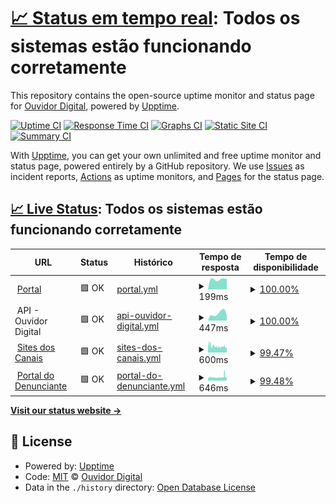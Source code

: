 # [📈 Status em tempo real](https://ouvidor-digital.github.io/status-page): <!--live status--> **Todos os sistemas estão funcionando corretamente**

This repository contains the open-source uptime monitor and status page for [Ouvidor Digital](https://ouvidordigital.com), powered by [Upptime](https://github.com/upptime/upptime).

[![Uptime CI](https://github.com/ouvidor-digital/status-page/workflows/Uptime%20CI/badge.svg)](https://github.com/ouvidor-digital/status-page/actions?query=workflow%3A%22Uptime+CI%22)
[![Response Time CI](https://github.com/ouvidor-digital/status-page/workflows/Response%20Time%20CI/badge.svg)](https://github.com/ouvidor-digital/status-page/actions?query=workflow%3A%22Response+Time+CI%22)
[![Graphs CI](https://github.com/ouvidor-digital/status-page/workflows/Graphs%20CI/badge.svg)](https://github.com/ouvidor-digital/status-page/actions?query=workflow%3A%22Graphs+CI%22)
[![Static Site CI](https://github.com/ouvidor-digital/status-page/workflows/Static%20Site%20CI/badge.svg)](https://github.com/ouvidor-digital/status-page/actions?query=workflow%3A%22Static+Site+CI%22)
[![Summary CI](https://github.com/ouvidor-digital/status-page/workflows/Summary%20CI/badge.svg)](https://github.com/ouvidor-digital/status-page/actions?query=workflow%3A%22Summary+CI%22)

With [Upptime](https://upptime.js.org), you can get your own unlimited and free uptime monitor and status page, powered entirely by a GitHub repository. We use [Issues](https://github.com/ouvidor-digital/status-page/issues) as incident reports, [Actions](https://github.com/ouvidor-digital/status-page/actions) as uptime monitors, and [Pages](https://ouvidor-digital.github.io/status-page) for the status page.

## [📈 Live Status](https://demo.upptime.js.org): <!--live status--> **Todos os sistemas estão funcionando corretamente**

<!--start: status pages-->
<!-- This summary is generated by Upptime (https://github.com/upptime/upptime) -->
<!-- Do not edit this manually, your changes will be overwritten -->
<!-- prettier-ignore -->
| URL | Status | Histórico | Tempo de resposta | Tempo de disponibilidade |
| --- | ------ | ------- | ------------- | ------ |
| <img alt="" src="https://icons.duckduckgo.com/ip3/portal.ouvidordigital.com.br.ico" height="13"> [Portal](https://portal.ouvidordigital.com.br) | 🟩 OK | [portal.yml](https://github.com/ouvidor-digital/status-page/commits/HEAD/history/portal.yml) | <details><summary><img alt="Gráfico de tempo de resposta" src="./graphs/portal/response-time-week.png" height="20"> 199ms</summary><br><a href="https://status.ouvidor.digital/history/portal"><img alt="Tempo de resposta 216" src="https://img.shields.io/endpoint?url=https%3A%2F%2Fraw.githubusercontent.com%2Fouvidor-digital%2Fstatus-page%2FHEAD%2Fapi%2Fportal%2Fresponse-time.json"></a><br><a href="https://status.ouvidor.digital/history/portal"><img alt="Tempo de resposta em 24 horas 207" src="https://img.shields.io/endpoint?url=https%3A%2F%2Fraw.githubusercontent.com%2Fouvidor-digital%2Fstatus-page%2FHEAD%2Fapi%2Fportal%2Fresponse-time-day.json"></a><br><a href="https://status.ouvidor.digital/history/portal"><img alt="Tempo de resposta em 7 dias 199" src="https://img.shields.io/endpoint?url=https%3A%2F%2Fraw.githubusercontent.com%2Fouvidor-digital%2Fstatus-page%2FHEAD%2Fapi%2Fportal%2Fresponse-time-week.json"></a><br><a href="https://status.ouvidor.digital/history/portal"><img alt="Tempo de resposta em 30 dias 212" src="https://img.shields.io/endpoint?url=https%3A%2F%2Fraw.githubusercontent.com%2Fouvidor-digital%2Fstatus-page%2FHEAD%2Fapi%2Fportal%2Fresponse-time-month.json"></a><br><a href="https://status.ouvidor.digital/history/portal"><img alt="Tempo de resposta em 1 ano 226" src="https://img.shields.io/endpoint?url=https%3A%2F%2Fraw.githubusercontent.com%2Fouvidor-digital%2Fstatus-page%2FHEAD%2Fapi%2Fportal%2Fresponse-time-year.json"></a></details> | <details><summary><a href="https://status.ouvidor.digital/history/portal">100.00%</a></summary><a href="https://status.ouvidor.digital/history/portal"><img alt="Tempo de disponibilidade 100.00%" src="https://img.shields.io/endpoint?url=https%3A%2F%2Fraw.githubusercontent.com%2Fouvidor-digital%2Fstatus-page%2FHEAD%2Fapi%2Fportal%2Fuptime.json"></a><br><a href="https://status.ouvidor.digital/history/portal"><img alt="Disponibilidade em 24 horas 100.00%" src="https://img.shields.io/endpoint?url=https%3A%2F%2Fraw.githubusercontent.com%2Fouvidor-digital%2Fstatus-page%2FHEAD%2Fapi%2Fportal%2Fuptime-day.json"></a><br><a href="https://status.ouvidor.digital/history/portal"><img alt="Disponibilidade em 7 dias 100.00%" src="https://img.shields.io/endpoint?url=https%3A%2F%2Fraw.githubusercontent.com%2Fouvidor-digital%2Fstatus-page%2FHEAD%2Fapi%2Fportal%2Fuptime-week.json"></a><br><a href="https://status.ouvidor.digital/history/portal"><img alt="Disponibilidade em 30 dias 100.00%" src="https://img.shields.io/endpoint?url=https%3A%2F%2Fraw.githubusercontent.com%2Fouvidor-digital%2Fstatus-page%2FHEAD%2Fapi%2Fportal%2Fuptime-month.json"></a><br><a href="https://status.ouvidor.digital/history/portal"><img alt="Disponibilidade em 1 ano 100.00%" src="https://img.shields.io/endpoint?url=https%3A%2F%2Fraw.githubusercontent.com%2Fouvidor-digital%2Fstatus-page%2FHEAD%2Fapi%2Fportal%2Fuptime-year.json"></a></details>
| <img alt="" src="https://icons.duckduckgo.com/ip3/null.ico" height="13"> API - Ouvidor Digital | 🟩 OK | [api-ouvidor-digital.yml](https://github.com/ouvidor-digital/status-page/commits/HEAD/history/api-ouvidor-digital.yml) | <details><summary><img alt="Gráfico de tempo de resposta" src="./graphs/api-ouvidor-digital/response-time-week.png" height="20"> 447ms</summary><br><a href="https://status.ouvidor.digital/history/api-ouvidor-digital"><img alt="Tempo de resposta 303" src="https://img.shields.io/endpoint?url=https%3A%2F%2Fraw.githubusercontent.com%2Fouvidor-digital%2Fstatus-page%2FHEAD%2Fapi%2Fapi-ouvidor-digital%2Fresponse-time.json"></a><br><a href="https://status.ouvidor.digital/history/api-ouvidor-digital"><img alt="Tempo de resposta em 24 horas 323" src="https://img.shields.io/endpoint?url=https%3A%2F%2Fraw.githubusercontent.com%2Fouvidor-digital%2Fstatus-page%2FHEAD%2Fapi%2Fapi-ouvidor-digital%2Fresponse-time-day.json"></a><br><a href="https://status.ouvidor.digital/history/api-ouvidor-digital"><img alt="Tempo de resposta em 7 dias 447" src="https://img.shields.io/endpoint?url=https%3A%2F%2Fraw.githubusercontent.com%2Fouvidor-digital%2Fstatus-page%2FHEAD%2Fapi%2Fapi-ouvidor-digital%2Fresponse-time-week.json"></a><br><a href="https://status.ouvidor.digital/history/api-ouvidor-digital"><img alt="Tempo de resposta em 30 dias 457" src="https://img.shields.io/endpoint?url=https%3A%2F%2Fraw.githubusercontent.com%2Fouvidor-digital%2Fstatus-page%2FHEAD%2Fapi%2Fapi-ouvidor-digital%2Fresponse-time-month.json"></a><br><a href="https://status.ouvidor.digital/history/api-ouvidor-digital"><img alt="Tempo de resposta em 1 ano 307" src="https://img.shields.io/endpoint?url=https%3A%2F%2Fraw.githubusercontent.com%2Fouvidor-digital%2Fstatus-page%2FHEAD%2Fapi%2Fapi-ouvidor-digital%2Fresponse-time-year.json"></a></details> | <details><summary><a href="https://status.ouvidor.digital/history/api-ouvidor-digital">100.00%</a></summary><a href="https://status.ouvidor.digital/history/api-ouvidor-digital"><img alt="Tempo de disponibilidade 99.95%" src="https://img.shields.io/endpoint?url=https%3A%2F%2Fraw.githubusercontent.com%2Fouvidor-digital%2Fstatus-page%2FHEAD%2Fapi%2Fapi-ouvidor-digital%2Fuptime.json"></a><br><a href="https://status.ouvidor.digital/history/api-ouvidor-digital"><img alt="Disponibilidade em 24 horas 100.00%" src="https://img.shields.io/endpoint?url=https%3A%2F%2Fraw.githubusercontent.com%2Fouvidor-digital%2Fstatus-page%2FHEAD%2Fapi%2Fapi-ouvidor-digital%2Fuptime-day.json"></a><br><a href="https://status.ouvidor.digital/history/api-ouvidor-digital"><img alt="Disponibilidade em 7 dias 100.00%" src="https://img.shields.io/endpoint?url=https%3A%2F%2Fraw.githubusercontent.com%2Fouvidor-digital%2Fstatus-page%2FHEAD%2Fapi%2Fapi-ouvidor-digital%2Fuptime-week.json"></a><br><a href="https://status.ouvidor.digital/history/api-ouvidor-digital"><img alt="Disponibilidade em 30 dias 100.00%" src="https://img.shields.io/endpoint?url=https%3A%2F%2Fraw.githubusercontent.com%2Fouvidor-digital%2Fstatus-page%2FHEAD%2Fapi%2Fapi-ouvidor-digital%2Fuptime-month.json"></a><br><a href="https://status.ouvidor.digital/history/api-ouvidor-digital"><img alt="Disponibilidade em 1 ano 99.78%" src="https://img.shields.io/endpoint?url=https%3A%2F%2Fraw.githubusercontent.com%2Fouvidor-digital%2Fstatus-page%2FHEAD%2Fapi%2Fapi-ouvidor-digital%2Fuptime-year.json"></a></details>
| <img alt="" src="https://icons.duckduckgo.com/ip3/canal.ouvidordigital.com.br.ico" height="13"> [Sites dos Canais](https://canal.ouvidordigital.com.br/demonstracao_denuncia) | 🟩 OK | [sites-dos-canais.yml](https://github.com/ouvidor-digital/status-page/commits/HEAD/history/sites-dos-canais.yml) | <details><summary><img alt="Gráfico de tempo de resposta" src="./graphs/sites-dos-canais/response-time-week.png" height="20"> 600ms</summary><br><a href="https://status.ouvidor.digital/history/sites-dos-canais"><img alt="Tempo de resposta 619" src="https://img.shields.io/endpoint?url=https%3A%2F%2Fraw.githubusercontent.com%2Fouvidor-digital%2Fstatus-page%2FHEAD%2Fapi%2Fsites-dos-canais%2Fresponse-time.json"></a><br><a href="https://status.ouvidor.digital/history/sites-dos-canais"><img alt="Tempo de resposta em 24 horas 528" src="https://img.shields.io/endpoint?url=https%3A%2F%2Fraw.githubusercontent.com%2Fouvidor-digital%2Fstatus-page%2FHEAD%2Fapi%2Fsites-dos-canais%2Fresponse-time-day.json"></a><br><a href="https://status.ouvidor.digital/history/sites-dos-canais"><img alt="Tempo de resposta em 7 dias 600" src="https://img.shields.io/endpoint?url=https%3A%2F%2Fraw.githubusercontent.com%2Fouvidor-digital%2Fstatus-page%2FHEAD%2Fapi%2Fsites-dos-canais%2Fresponse-time-week.json"></a><br><a href="https://status.ouvidor.digital/history/sites-dos-canais"><img alt="Tempo de resposta em 30 dias 631" src="https://img.shields.io/endpoint?url=https%3A%2F%2Fraw.githubusercontent.com%2Fouvidor-digital%2Fstatus-page%2FHEAD%2Fapi%2Fsites-dos-canais%2Fresponse-time-month.json"></a><br><a href="https://status.ouvidor.digital/history/sites-dos-canais"><img alt="Tempo de resposta em 1 ano 615" src="https://img.shields.io/endpoint?url=https%3A%2F%2Fraw.githubusercontent.com%2Fouvidor-digital%2Fstatus-page%2FHEAD%2Fapi%2Fsites-dos-canais%2Fresponse-time-year.json"></a></details> | <details><summary><a href="https://status.ouvidor.digital/history/sites-dos-canais">99.47%</a></summary><a href="https://status.ouvidor.digital/history/sites-dos-canais"><img alt="Tempo de disponibilidade 99.71%" src="https://img.shields.io/endpoint?url=https%3A%2F%2Fraw.githubusercontent.com%2Fouvidor-digital%2Fstatus-page%2FHEAD%2Fapi%2Fsites-dos-canais%2Fuptime.json"></a><br><a href="https://status.ouvidor.digital/history/sites-dos-canais"><img alt="Disponibilidade em 24 horas 97.80%" src="https://img.shields.io/endpoint?url=https%3A%2F%2Fraw.githubusercontent.com%2Fouvidor-digital%2Fstatus-page%2FHEAD%2Fapi%2Fsites-dos-canais%2Fuptime-day.json"></a><br><a href="https://status.ouvidor.digital/history/sites-dos-canais"><img alt="Disponibilidade em 7 dias 99.47%" src="https://img.shields.io/endpoint?url=https%3A%2F%2Fraw.githubusercontent.com%2Fouvidor-digital%2Fstatus-page%2FHEAD%2Fapi%2Fsites-dos-canais%2Fuptime-week.json"></a><br><a href="https://status.ouvidor.digital/history/sites-dos-canais"><img alt="Disponibilidade em 30 dias 99.48%" src="https://img.shields.io/endpoint?url=https%3A%2F%2Fraw.githubusercontent.com%2Fouvidor-digital%2Fstatus-page%2FHEAD%2Fapi%2Fsites-dos-canais%2Fuptime-month.json"></a><br><a href="https://status.ouvidor.digital/history/sites-dos-canais"><img alt="Disponibilidade em 1 ano 99.95%" src="https://img.shields.io/endpoint?url=https%3A%2F%2Fraw.githubusercontent.com%2Fouvidor-digital%2Fstatus-page%2FHEAD%2Fapi%2Fsites-dos-canais%2Fuptime-year.json"></a></details>
| <img alt="" src="https://icons.duckduckgo.com/ip3/canal.ouvidordigital.com.br.ico" height="13"> [Portal do Denunciante](https://canal.ouvidordigital.com.br/demonstracao_denuncia/form) | 🟩 OK | [portal-do-denunciante.yml](https://github.com/ouvidor-digital/status-page/commits/HEAD/history/portal-do-denunciante.yml) | <details><summary><img alt="Gráfico de tempo de resposta" src="./graphs/portal-do-denunciante/response-time-week.png" height="20"> 646ms</summary><br><a href="https://status.ouvidor.digital/history/portal-do-denunciante"><img alt="Tempo de resposta 649" src="https://img.shields.io/endpoint?url=https%3A%2F%2Fraw.githubusercontent.com%2Fouvidor-digital%2Fstatus-page%2FHEAD%2Fapi%2Fportal-do-denunciante%2Fresponse-time.json"></a><br><a href="https://status.ouvidor.digital/history/portal-do-denunciante"><img alt="Tempo de resposta em 24 horas 594" src="https://img.shields.io/endpoint?url=https%3A%2F%2Fraw.githubusercontent.com%2Fouvidor-digital%2Fstatus-page%2FHEAD%2Fapi%2Fportal-do-denunciante%2Fresponse-time-day.json"></a><br><a href="https://status.ouvidor.digital/history/portal-do-denunciante"><img alt="Tempo de resposta em 7 dias 646" src="https://img.shields.io/endpoint?url=https%3A%2F%2Fraw.githubusercontent.com%2Fouvidor-digital%2Fstatus-page%2FHEAD%2Fapi%2Fportal-do-denunciante%2Fresponse-time-week.json"></a><br><a href="https://status.ouvidor.digital/history/portal-do-denunciante"><img alt="Tempo de resposta em 30 dias 760" src="https://img.shields.io/endpoint?url=https%3A%2F%2Fraw.githubusercontent.com%2Fouvidor-digital%2Fstatus-page%2FHEAD%2Fapi%2Fportal-do-denunciante%2Fresponse-time-month.json"></a><br><a href="https://status.ouvidor.digital/history/portal-do-denunciante"><img alt="Tempo de resposta em 1 ano 637" src="https://img.shields.io/endpoint?url=https%3A%2F%2Fraw.githubusercontent.com%2Fouvidor-digital%2Fstatus-page%2FHEAD%2Fapi%2Fportal-do-denunciante%2Fresponse-time-year.json"></a></details> | <details><summary><a href="https://status.ouvidor.digital/history/portal-do-denunciante">99.48%</a></summary><a href="https://status.ouvidor.digital/history/portal-do-denunciante"><img alt="Tempo de disponibilidade 99.96%" src="https://img.shields.io/endpoint?url=https%3A%2F%2Fraw.githubusercontent.com%2Fouvidor-digital%2Fstatus-page%2FHEAD%2Fapi%2Fportal-do-denunciante%2Fuptime.json"></a><br><a href="https://status.ouvidor.digital/history/portal-do-denunciante"><img alt="Disponibilidade em 24 horas 97.85%" src="https://img.shields.io/endpoint?url=https%3A%2F%2Fraw.githubusercontent.com%2Fouvidor-digital%2Fstatus-page%2FHEAD%2Fapi%2Fportal-do-denunciante%2Fuptime-day.json"></a><br><a href="https://status.ouvidor.digital/history/portal-do-denunciante"><img alt="Disponibilidade em 7 dias 99.48%" src="https://img.shields.io/endpoint?url=https%3A%2F%2Fraw.githubusercontent.com%2Fouvidor-digital%2Fstatus-page%2FHEAD%2Fapi%2Fportal-do-denunciante%2Fuptime-week.json"></a><br><a href="https://status.ouvidor.digital/history/portal-do-denunciante"><img alt="Disponibilidade em 30 dias 99.52%" src="https://img.shields.io/endpoint?url=https%3A%2F%2Fraw.githubusercontent.com%2Fouvidor-digital%2Fstatus-page%2FHEAD%2Fapi%2Fportal-do-denunciante%2Fuptime-month.json"></a><br><a href="https://status.ouvidor.digital/history/portal-do-denunciante"><img alt="Disponibilidade em 1 ano 99.95%" src="https://img.shields.io/endpoint?url=https%3A%2F%2Fraw.githubusercontent.com%2Fouvidor-digital%2Fstatus-page%2FHEAD%2Fapi%2Fportal-do-denunciante%2Fuptime-year.json"></a></details>

<!--end: status pages-->

[**Visit our status website →**](https://ouvidor-digital.github.io/status-page)

## 📄 License

- Powered by: [Upptime](https://github.com/upptime/upptime)
- Code: [MIT](./LICENSE) © [Ouvidor Digital](https://ouvidordigital.com)
- Data in the `./history` directory: [Open Database License](https://opendatacommons.org/licenses/odbl/1-0/)
